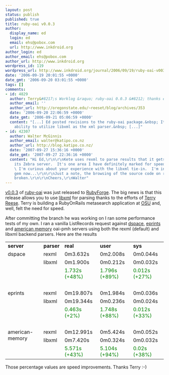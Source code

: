 ```yaml
---
layout: post
status: publish
published: true
title: ruby-oai v0.0.3
author:
  display_name: ed
  login: ed
  email: ehs@pobox.com
  url: http://www.inkdroid.org
author_login: ed
author_email: ehs@pobox.com
author_url: http://www.inkdroid.org
wordpress_id: 119
wordpress_url: http://www.inkdroid.org/journal/2006/09/19/ruby-oai-v003/
date: '2006-09-19 20:01:55 +0000'
date_gmt: '2006-09-20 03:01:55 +0000'
tags: []
comments:
- id: 4829
  author: Terry&#8217;s Worklog &raquo; ruby-oai 0.0.3 &#8212; thanks ed
  author_email: ''
  author_url: http://oregonstate.edu/~reeset/blog/archives/353
  date: '2006-09-20 22:06:59 +0000'
  date_gmt: '2006-09-21 05:06:59 +0000'
  content: "[...] Ed posted revisions to the ruby-oai package.&nbsp; It includes the
    ability to utilize libxml as the xml parser.&nbsp; [...]"
- id: 42307
  author: Walter McGinnis
  author_email: walter@katipo.co.nz
  author_url: http://blog.katipo.co.nz/
  date: '2007-09-27 15:36:16 +0000'
  date_gmt: '2007-09-27 22:36:16 +0000'
  content: "Hi Ed,\r\n\r\nKete uses rexml to parse results that it gets back from
    its Zebra server.  It's one area I have definitely marked for speed improvements.
    \ I'm curious about your experience with the libxml tie-in.  I'm installing them
    gem now...\r\n\r\nJust a note, the browsing of the source code on rubyforge appears
    broken.\r\n\r\nCheers,\r\nWalter"
---
```


<p><a href="http://rubyforge.org/projects/oai/">v0.0.3</a> of <a href="http://textualize.com/ruby-oai">ruby-oai</a> was just released to <a href="http://rubyforge.org">RubyForge</a>. The big news is that this release allows you to use <a href="http://libxml.rubyforge.org/">libxml</a> for parsing thanks to the efforts of <a href="http://web.archive.org/web/20090611182302/http://oregonstate.edu:80/~reeset/">Terry Reese</a>. Terry is building a RubyOnRails metasearch application at <a href="http://osulibrary.oregonstate.edu">OSU</a> and, well, felt the need for speed.</p>
<p>After committing the branch he was working on I ran some performance tests of my own. I ran a vanilla ListRecords request against <a href="http://ir.library.oregonstate.edu/dspace-oai/request">dspace</a>, <a href="http://libeprints.open.ac.uk/perl/oai2">eprints</a> and <a href="http://memory.loc.gov/cgi-bin/oai2_0">american memory</a> oai-pmh servers using both the rexml (default) and libxml backend parsers. Here are the results</p>
<table id="bench">
<tr style="font-weight: bold;">
<td>server</td>
<td>parser</td>
<td>real</td>
<td>user</td>
<td>sys</td>
</tr>
<tr>
<td rowspan="2" valign="top">dspace</td>
<td>rexml</td>
<td>0m3.632s</td>
<td>0m2.008s</td>
<td>0m0.044s</td>
</tr>
<tr>
<td>libxml</td>
<td>0m1.900s</td>
<td>0m0.212s</td>
<td>0m0.032s</td>
</tr>
<tr style="color: green">
<td colspan="2">&nbsp;</td>
<td>1.732s (+48%)</td>
<td>1.796s (+89%)</td>
<td>0.012s (+27%)</td>
</tr>
<tr>
<td colspan="5">&nbsp;</td>
</tr>
<tr>
<td rowspan="2" valign="top">eprints</td>
<td>rexml</td>
<td>0m19.807s</td>
<td>0m1.984s</td>
<td>0m0.036s</td>
</tr>
<tr>
<td>libxml</td>
<td>0m19.344s</td>
<td>0m0.236s</td>
<td>0m0.024s</td>
</tr>
<tr style="color: green;">
<td colspan="2">&nbsp;</td>
<td>0.463s (+2%)</td>
<td>1.748s (+88%)</td>
<td>0.012s (+33%)</td>
</tr>
<tr>
<td colspan="5">&nbsp;</td>
</tr>
<tr>
<td rowspan="2" valign="top">american-memory</td>
<td>rexml</td>
<td>0m12.991s</td>
<td>0m5.424s</td>
<td>0m0.052s</td>
</tr>
<tr>
<td>libxml</td>
<td>0m7.420s</td>
<td>0m0.324s</td>
<td>0m0.032s</td>
</tr>
<tr style="color: green;">
<td colspan="2">&nbsp;</td>
<td>5.571s (+43%)</td>
<td>5.104s (+94%)</td>
<td>0.02s (+38%)</td>
</tr>
</table>
<p>Those percentage values are speed improvements. Thanks Terry :-)</p>

